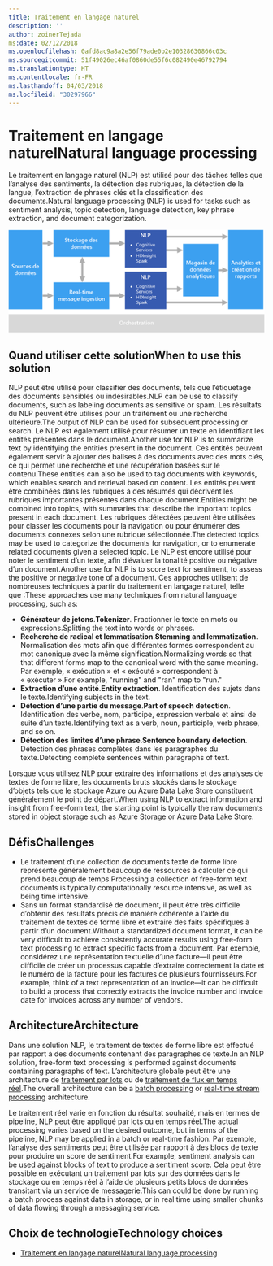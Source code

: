 ```yaml
---
title: Traitement en langage naturel
description: ''
author: zoinerTejada
ms:date: 02/12/2018
ms.openlocfilehash: 0afd8ac9a8a2e56f79ade0b2e10328630866c03c
ms.sourcegitcommit: 51f49026ec46af0860de55f6c082490e46792794
ms.translationtype: HT
ms.contentlocale: fr-FR
ms.lasthandoff: 04/03/2018
ms.locfileid: "30297966"
---
```

# <a name="natural-language-processing"></a><span data-ttu-id="811ca-102">Traitement en langage naturel</span><span class="sxs-lookup"><span data-stu-id="811ca-102">Natural language processing</span></span>

<span data-ttu-id="811ca-103">Le traitement en langage naturel (NLP) est utilisé pour des tâches telles que l’analyse des sentiments, la détection des rubriques, la détection de la langue, l’extraction de phrases clés et la classification des documents.</span><span class="sxs-lookup"><span data-stu-id="811ca-103">Natural language processing (NLP) is used for tasks such as sentiment analysis, topic detection, language detection, key phrase extraction, and document categorization.</span></span>

![](./images/nlp-pipeline.png)

## <a name="when-to-use-this-solution"></a><span data-ttu-id="811ca-104">Quand utiliser cette solution</span><span class="sxs-lookup"><span data-stu-id="811ca-104">When to use this solution</span></span>

<span data-ttu-id="811ca-105">NLP peut être utilisé pour classifier des documents, tels que l’étiquetage des documents sensibles ou indésirables.</span><span class="sxs-lookup"><span data-stu-id="811ca-105">NLP can be use to classify documents, such as labeling documents as sensitive or spam.</span></span> <span data-ttu-id="811ca-106">Les résultats du NLP peuvent être utilisés pour un traitement ou une recherche ultérieure.</span><span class="sxs-lookup"><span data-stu-id="811ca-106">The output of NLP can be used for subsequent processing or search.</span></span> <span data-ttu-id="811ca-107">Le NLP est également utilisé pour résumer un texte en identifiant les entités présentes dans le document.</span><span class="sxs-lookup"><span data-stu-id="811ca-107">Another use for NLP is to summarize text by identifying the entities present in the document.</span></span> <span data-ttu-id="811ca-108">Ces entités peuvent également servir à ajouter des balises à des documents avec des mots clés, ce qui permet une recherche et une récupération basées sur le contenu.</span><span class="sxs-lookup"><span data-stu-id="811ca-108">These entities can also be used to tag documents with keywords, which enables search and retrieval based on content.</span></span> <span data-ttu-id="811ca-109">Les entités peuvent être combinées dans les rubriques à des résumés qui décrivent les rubriques importantes présentes dans chaque document.</span><span class="sxs-lookup"><span data-stu-id="811ca-109">Entities might be combined into topics, with summaries that describe the important topics present in each document.</span></span> <span data-ttu-id="811ca-110">Les rubriques détectées peuvent être utilisées pour classer les documents pour la navigation ou pour énumérer des documents connexes selon une rubrique sélectionnée.</span><span class="sxs-lookup"><span data-stu-id="811ca-110">The detected topics may be used to categorize the documents for navigation, or to enumerate related documents given a selected topic.</span></span> <span data-ttu-id="811ca-111">Le NLP est encore utilisé pour noter le sentiment d’un texte, afin d’évaluer la tonalité positive ou négative d’un document.</span><span class="sxs-lookup"><span data-stu-id="811ca-111">Another use for NLP is to score text for sentiment, to assess the positive or negative tone of a document.</span></span> <span data-ttu-id="811ca-112">Ces approches utilisent de nombreuses techniques à partir du traitement en langage naturel, telle que :</span><span class="sxs-lookup"><span data-stu-id="811ca-112">These approaches use many techniques from natural language processing, such as:</span></span> 

- <span data-ttu-id="811ca-113">**Générateur de jetons**.</span><span class="sxs-lookup"><span data-stu-id="811ca-113">**Tokenizer**.</span></span> <span data-ttu-id="811ca-114">Fractionner le texte en mots ou expressions.</span><span class="sxs-lookup"><span data-stu-id="811ca-114">Splitting the text into words or phrases.</span></span>
- <span data-ttu-id="811ca-115">**Recherche de radical et lemmatisation**.</span><span class="sxs-lookup"><span data-stu-id="811ca-115">**Stemming and lemmatization**.</span></span> <span data-ttu-id="811ca-116">Normalisation des mots afin que différentes formes correspondent au mot canonique avec la même signification.</span><span class="sxs-lookup"><span data-stu-id="811ca-116">Normalizing words so that that different forms map to the canonical word with the same meaning.</span></span> <span data-ttu-id="811ca-117">Par exemple, « exécution » et « exécuté » correspondent à « exécuter ».</span><span class="sxs-lookup"><span data-stu-id="811ca-117">For example, "running" and "ran" map to "run."</span></span> 
- <span data-ttu-id="811ca-118">**Extraction d’une entité**.</span><span class="sxs-lookup"><span data-stu-id="811ca-118">**Entity extraction**.</span></span> <span data-ttu-id="811ca-119">Identification des sujets dans le texte.</span><span class="sxs-lookup"><span data-stu-id="811ca-119">Identifying subjects in the text.</span></span>
- <span data-ttu-id="811ca-120">**Détection d’une partie du message**.</span><span class="sxs-lookup"><span data-stu-id="811ca-120">**Part of speech detection**.</span></span> <span data-ttu-id="811ca-121">Identification des verbe, nom, participe, expression verbale et ainsi de suite d’un texte.</span><span class="sxs-lookup"><span data-stu-id="811ca-121">Identifying text as a verb, noun, participle, verb phrase, and so on.</span></span>
- <span data-ttu-id="811ca-122">**Détection des limites d’une phrase**.</span><span class="sxs-lookup"><span data-stu-id="811ca-122">**Sentence boundary detection**.</span></span> <span data-ttu-id="811ca-123">Détection des phrases complètes dans les paragraphes du texte.</span><span class="sxs-lookup"><span data-stu-id="811ca-123">Detecting complete sentences within paragraphs of text.</span></span>

<span data-ttu-id="811ca-124">Lorsque vous utilisez NLP pour extraire des informations et des analyses de textes de forme libre, les documents bruts stockés dans le stockage d’objets tels que le stockage Azure ou Azure Data Lake Store constituent généralement le point de départ.</span><span class="sxs-lookup"><span data-stu-id="811ca-124">When using NLP to extract information and insight from free-form text, the starting point is typically the raw documents stored in object storage such as Azure Storage or Azure Data Lake Store.</span></span> 

## <a name="challenges"></a><span data-ttu-id="811ca-125">Défis</span><span class="sxs-lookup"><span data-stu-id="811ca-125">Challenges</span></span>

- <span data-ttu-id="811ca-126">Le traitement d’une collection de documents texte de forme libre représente généralement beaucoup de ressources à calculer ce qui prend beaucoup de temps.</span><span class="sxs-lookup"><span data-stu-id="811ca-126">Processing a collection of free-form text documents is typically computationally resource intensive, as well as being time intensive.</span></span>
- <span data-ttu-id="811ca-127">Sans un format standardisé de document, il peut être très difficile d’obtenir des résultats précis de manière cohérente à l’aide du traitement de textes de forme libre et extraire des faits spécifiques à partir d’un document.</span><span class="sxs-lookup"><span data-stu-id="811ca-127">Without a standardized document format, it can be very difficult to achieve consistently accurate results using free-form text processing to extract specific facts from a document.</span></span> <span data-ttu-id="811ca-128">Par exemple, considérez une représentation textuelle d’une facture&mdash;il peut être difficile de créer un processus capable d’extraire correctement la date et le numéro de la facture pour les factures de plusieurs fournisseurs.</span><span class="sxs-lookup"><span data-stu-id="811ca-128">For example, think of a text representation of an invoice&mdash;it can be difficult to build a process that correctly extracts the invoice number and invoice date for invoices across any number of vendors.</span></span>

## <a name="architecture"></a><span data-ttu-id="811ca-129">Architecture</span><span class="sxs-lookup"><span data-stu-id="811ca-129">Architecture</span></span>

<span data-ttu-id="811ca-130">Dans une solution NLP, le traitement de textes de forme libre est effectué par rapport à des documents contenant des paragraphes de texte.</span><span class="sxs-lookup"><span data-stu-id="811ca-130">In an NLP solution, free-form text processing is performed against documents containing paragraphs of text.</span></span> <span data-ttu-id="811ca-131">L’architecture globale peut être une architecture de [traitement par lots](../big-data/batch-processing.md) ou de [traitement de flux en temps réel](../big-data/real-time-processing.md).</span><span class="sxs-lookup"><span data-stu-id="811ca-131">The overall architecture can be a [batch processing](../big-data/batch-processing.md) or [real-time stream processing](../big-data/real-time-processing.md) architecture.</span></span>

<span data-ttu-id="811ca-132">Le traitement réel varie en fonction du résultat souhaité, mais en termes de pipeline, NLP peut être appliqué par lots ou en temps réel.</span><span class="sxs-lookup"><span data-stu-id="811ca-132">The actual processing varies based on the desired outcome, but in terms of the pipeline, NLP may be applied in a batch or real-time fashion.</span></span> <span data-ttu-id="811ca-133">Par exemple, l’analyse des sentiments peut être utilisée par rapport à des blocs de texte pour produire un score de sentiment.</span><span class="sxs-lookup"><span data-stu-id="811ca-133">For example, sentiment analysis can be used against blocks of text to produce a sentiment score.</span></span> <span data-ttu-id="811ca-134">Cela peut être possible en exécutant un traitement par lots sur des données dans le stockage ou en temps réel à l’aide de plusieurs petits blocs de données transitant via un service de messagerie.</span><span class="sxs-lookup"><span data-stu-id="811ca-134">This can could be done by running a batch process against data in storage, or in real time using smaller chunks of data flowing through a messaging service.</span></span>

## <a name="technology-choices"></a><span data-ttu-id="811ca-135">Choix de technologie</span><span class="sxs-lookup"><span data-stu-id="811ca-135">Technology choices</span></span>

- [<span data-ttu-id="811ca-136">Traitement en langage naturel</span><span class="sxs-lookup"><span data-stu-id="811ca-136">Natural language processing</span></span>](../technology-choices/natural-language-processing.md)